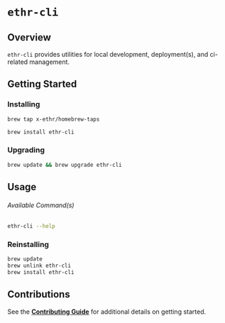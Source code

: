 # `ethr-cli`

## Overview

`ethr-cli` provides utilities for local development, deployment(s), and ci-related management.

## Getting Started

### Installing

```bash
brew tap x-ethr/homebrew-taps

brew install ethr-cli
```

### Upgrading

```bash
brew update && brew upgrade ethr-cli
```

## Usage

###### Available Command(s)

```bash
ethr-cli --help
```

### Reinstalling

```bash
brew update
brew unlink ethr-cli
brew install ethr-cli
```

## Contributions

See the [**Contributing Guide**](./CONTRIBUTING.md) for additional details on getting started.
